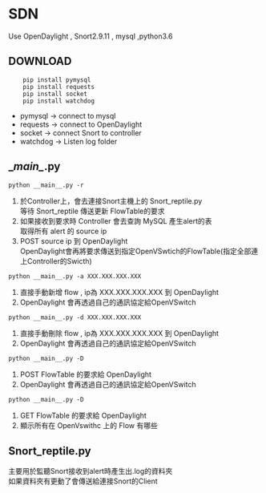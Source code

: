 # SDN
Use OpenDaylight , Snort2.9.11 , mysql ,python3.6

## DOWNLOAD
```
    pip install pymysql
    pip install requests
    pip install socket
    pip install watchdog
```
+ pymysql -> connect to mysql
+ requests -> connect to OpenDaylight
+ socket -> connect Snort to controller
+ watchdog -> Listen log folder

## \__main\__.py
```
python __main__.py -r
```
1. 於Controller上，會去連接Snort主機上的 Snort_reptile.py  
等待 Snort_reptile 傳送更新 FlowTable的要求
2. 如果接收到要求時 Controller 會去查詢 MySQL 產生alert的表  
取得所有 alert 的 source ip 
3. POST source ip 到 OpenDaylight  
OpenDaylight會再將要求傳送到指定OpenVSwtich的FlowTable(指定全部連上Controller的Swicth)
```
python __main__.py -a XXX.XXX.XXX.XXX
```
1. 直接手動新增 flow , ip為 XXX.XXX.XXX.XXX 到 OpenDaylight
2. OpenDaylight 會再透過自己的通訊協定給OpenVSwitch
```
python __main__.py -d XXX.XXX.XXX.XXX
```
1. 直接手動刪除 flow , ip為 XXX.XXX.XXX.XXX 到 OpenDaylight
2. OpenDaylight 會再透過自己的通訊協定給OpenVSwitch
```
python __main__.py -D
```
1. POST FlowTable 的要求給 OpenDaylight
2. OpenDaylight 會再透過自己的通訊協定給OpenVSwitch

```
python __main__.py -D
```
1. GET FlowTable 的要求給 OpenDaylight
2. 顯示所有在 OpenVswithc 上的 Flow 有哪些


## Snort_reptile.py
主要用於監聽Snort接收到alert時產生出.log的資料夾  
如果資料夾有更動了會傳送給連接Snort的Client  

